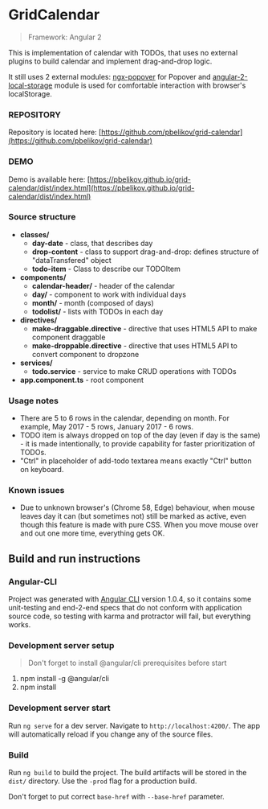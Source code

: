 # GridCalendar

> Framework: Angular 2

This is implementation of calendar with TODOs, that uses no external plugins to build calendar and implement drag-and-drop logic.

It still uses 2 external modules: [ngx-popover](https://github.com/pleerock/ngx-popover) for Popover and [angular-2-local-storage](https://github.com/phenomnomnominal/angular-2-local-storage) module is used for comfortable interaction with browser's localStorage.

### REPOSITORY

Repository is located here: [https://github.com/pbelikov/grid-calendar](https://github.com/pbelikov/grid-calendar)

### DEMO

Demo is available here: [https://pbelikov.github.io/grid-calendar/dist/index.html](https://pbelikov.github.io/grid-calendar/dist/index.html)

### Source structure

+ __classes/__
  + __day-date__ - class, that describes day
  + __drop-content__ - class to support drag-and-drop: defines structure of "dataTransfered" object
  + __todo-item__ - Class to describe our TODOItem
+ __components/__
  + __calendar-header/__ - header of the calendar
  + __day/__ - component to work with individual days
  + __month/__ - month (composed of days)
  + __todolist/__ - lists with TODOs in each day
+ __directives/__
  + __make-draggable.directive__ - directive that uses HTML5 API to make component draggable
  + __make-droppable.directive__ - directive that uses HTML5 API to convert component to dropzone
+ __services/__
  + __todo.service__ - service to make CRUD operations with TODOs
+ __app.component.ts__ - root component

### Usage notes

+ There are 5 to 6 rows in the calendar, depending on month. For example, May 2017 - 5 rows, January 2017 - 6 rows.
+ TODO item is always dropped on top of the day (even if day is the same) - it is made intentionally, to provide capability for faster prioritization of TODOs.
+ "Ctrl" in placeholder of add-todo textarea means exactly "Ctrl" button on keyboard.

### Known issues

+ Due to unknown browser's (Chrome 58, Edge) behaviour, when mouse leaves day it can (but sometimes not) still be marked as active, even though this feature is made with pure CSS. When you move mouse over and out one more time, everything gets OK.

## Build and run instructions

### Angular-CLI

Project was generated with [Angular CLI](https://github.com/angular/angular-cli) version 1.0.4, so it contains some unit-testing and end-2-end specs that do not conform with application source code, so testing with karma and protractor will fail, but everything works.

### Development server setup

> Don't forget to install @angular/cli prerequisites before start

1. npm install -g @angular/cli
2. npm install

### Development server start

Run `ng serve` for a dev server. Navigate to `http://localhost:4200/`. The app will automatically reload if you change any of the source files.

### Build

Run `ng build` to build the project. The build artifacts will be stored in the `dist/` directory. Use the `-prod` flag for a production build.

Don't forget to put correct `base-href` with `--base-href` parameter.
